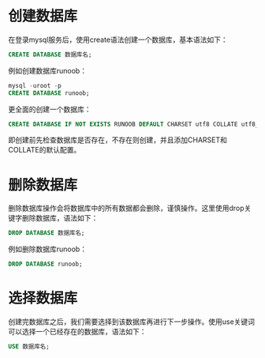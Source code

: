 # 创建数据库
在登录mysql服务后，使用create语法创建一个数据库，基本语法如下：
```sql
CREATE DATABASE 数据库名;
```
例如创建数据库runoob：
```sql
mysql -uroot -p
CREATE DATABASE runoob;
```
更全面的创建一个数据库：
```sql
CREATE DATABASE IF NOT EXISTS RUNOOB DEFAULT CHARSET utf8 COLLATE utf8_general_ci;
```
即创建前先检查数据库是否存在，不存在则创建，并且添加CHARSET和COLLATE的默认配置。

# 删除数据库
删除数据库操作会将数据库中的所有数据都会删除，谨慎操作。这里使用drop关键字删除数据库，语法如下：
```sql
DROP DATABASE 数据库名;
```
例如删除数据库runoob：
```sql
DROP DATABASE runoob;
```

# 选择数据库
创建完数据库之后，我们需要选择到该数据库再进行下一步操作。使用use关键词可以选择一个已经存在的数据库，语法如下：
```sql
USE 数据库名;
```